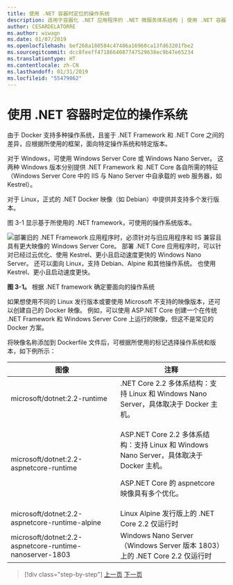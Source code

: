 ```yaml
---
title: 使用 .NET 容器时定位的操作系统
description: 适用于容器化 .NET 应用程序的 .NET 微服务体系结构 | 使用 .NET 容器时定位的操作系统
author: CESARDELATORRE
ms.author: wiwagn
ms.date: 01/07/2019
ms.openlocfilehash: bef268a180584c47486a16960ca13fd63201fbe2
ms.sourcegitcommit: dcc8feeff4718664087747529638ec9b47e65234
ms.translationtype: HT
ms.contentlocale: zh-CN
ms.lasthandoff: 01/31/2019
ms.locfileid: "55479862"
---
```

# <a name="what-os-to-target-with-net-containers"></a>使用 .NET 容器时定位的操作系统

由于 Docker 支持多种操作系统，且鉴于 .NET Framework 和 .NET Core 之间的差异，应根据所使用的框架，面向特定操作系统和特定版本。

对于 Windows，可使用 Windows Server Core 或 Windows Nano Server。 这两种 Windows 版本分别提供 .NET Framework 和 .NET Core 各自所需的特征（Windows Server Core 中的 IIS 与 Nano Server 中自承载的 web 服务器，如 Kestrel）。

对于 Linux，正式的 .NET Docker 映像（如 Debian）中提供并支持多个发行版本。

图 3-1 显示基于所使用的 .NET framework，可使用的操作系统版本。

![部署旧的 .NET Framework 应用程序时，必须针对与旧应用程序和 IIS 兼容且具有更大映像的 Windows Server Core。 部署 .NET Core 应用程序时，可以针对已经过云优化、使用 Kestrel、更小且启动速度更快的 Windows Nano Server。 还可以面向 Linux，支持 Debian、Alpine 和其他操作系统。 也使用 Kestrel、更小且启动速度更快。](./media/image1.png)

**图 3-1。** 根据 .NET framework 确定要面向的操作系统

如果想使用不同的 Linux 发行版本或要使用 Microsoft 不支持的映像版本，还可以创建自己的 Docker 映像。 例如，可以使用 ASP.NET Core 创建一个在传统 .NET Framework 和 Windows Server Core 上运行的映像，但这不是常见的 Docker 方案。

将映像名称添加到 Dockerfile 文件后，可根据所使用的标记选择操作系统和版本，如下例所示：

<table>
<thead>
<tr class="header">
<th>图像</th>
<th>注释</th>
</tr>
</thead>
<tbody>
<tr>
<td>microsoft/dotnet:2.2-runtime</td>
<td>.NET Core 2.2 多体系结构：支持 Linux 和 Windows Nano Server，具体取决于 Docker 主机。</td>
</tr>
<tr class="odd">
<td>microsoft/dotnet:2.2-aspnetcore-runtime</td>
<td><p>ASP.NET Core 2.2 多体系结构：支持 Linux 和 Windows Nano Server，具体取决于 Docker 主机。</p>
<p>ASP.NET Core 的 aspnetcore 映像具有多个优化。</p></td>
</tr>
<tr class="even">
<td>microsoft/dotnet:2.2-aspnetcore-runtime-alpine</td>
<td>Linux Alpine 发行版上的 .NET Core 2.2 仅运行时</td>
</tr>
<tr class="odd">
<td>microsoft/dotnet:2.2-aspnetcore-runtime-nanoserver-1803</td>
<td>Windows Nano Server（Windows Server 版本 1803）上的 .NET Core 2.2 仅运行时</td>
</tr>
</tbody>
</table>

>[!div class="step-by-step"]
>[上一页](container-framework-choice-factors.md)
>[下一页](official-net-docker-images.md)
